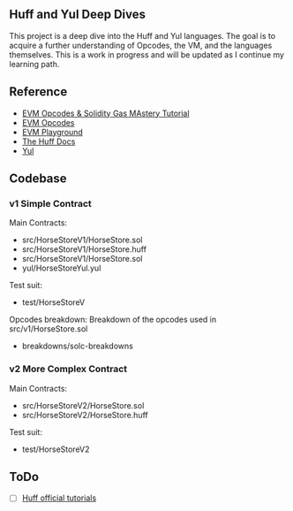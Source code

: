 ## Huff and Yul Deep Dives

This project is a deep dive into the Huff and Yul languages. The goal is to acquire a further understanding of Opcodes, the VM, and the languages themselves. This is a work in progress and will be updated as I continue my learning path.

## Reference

- [EVM Opcodes & Solidity Gas MAstery Tutorial](https://youtu.be/Yn58Jmkf2ow?si=aFmKUmrnXKDU6_Vm)
- [EVM Opcodes](https://www.evm.codes/) 
- [EVM Playground](https://www.evm.codes/playground)
- [The Huff Docs](https://docs.huff.sh/)
- [Yul](https://docs.soliditylang.org/en/latest/yul.html)

## Codebase

### v1 Simple Contract

Main Contracts:
- src/HorseStoreV1/HorseStore.sol
- src/HorseStoreV1/HorseStore.huff
- src/HorseStoreV1/HorseStore.sol
- yul/HorseStoreYul.yul

Test suit:
- test/HorseStoreV

Opcodes breakdown:
Breakdown of the opcodes used in src/v1/HorseStore.sol
- breakdowns/solc-breakdowns

### v2 More Complex Contract
Main Contracts:
- src/HorseStoreV2/HorseStore.sol
- src/HorseStoreV2/HorseStore.huff

Test suit:
- test/HorseStoreV2

## ToDo
- [ ] [Huff official tutorials](https://docs.huff.sh/tutorial/overview/#introduction)